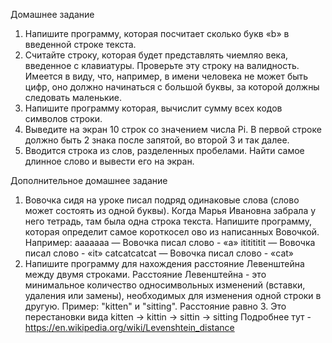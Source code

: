Домашнее задание
1) Напишите программу, которая посчитает сколько букв «b» в введенной строке
текста.
2) Считайте строку, которая будет представлять чиемляо века, введенное с
клавиатуры. Проверьте эту строку на валидность.
Имеется в виду, что, например, в имени человека не может быть цифр, оно
должно начинаться с большой буквы, за которой должны следовать маленькие.
3) Напишите программу которая, вычислит сумму всех кодов символов строки.
4) Выведите на экран 10 строк со значением числа Pi. В первой строке должно быть 2
знака после запятой, во второй 3 и так далее.
5) Вводится строка из слов, разделенных пробелами. Найти самое длинное слово и
вывести его на экран.

Дополнительное домашнее задание
1) Вовочка сидя на уроке писал подряд одинаковые слова (слово может состоять из
одной буквы). Когда Марья Ивановна забрала у него тетрадь, там была одна строка
текста. Напишите программу, которая определит самое короткосел ово из
написанных Вовочкой. Например:
aaaaaaa — Вовочка писал слово - «a»
ititititit — Вовочка писал слово - «it»
catcatcatcat — Вовочка писал слово - «cat»
2) Напишите программу для нахождения расстояние Левенштейна между двумя
строками. Расстояние Левенштейна - это минимальное количество
односимвольных изменений (вставки, удаления или замены), необходимых для
изменения одной строки в другую.
Пример:
"kitten" и "sitting". Расстояние равно 3.
Это перестановки вида kitten -> kittin -> sittin -> sitting
Подробнее тут - https://en.wikipedia.org/wiki/Levenshtein_distance
